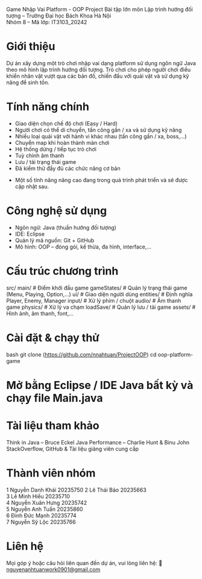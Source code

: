 Game Nhập Vai Platform - OOP Project
Bài tập lớn môn Lập trình hướng đối tượng – Trường Đại học Bách Khoa Hà Nội  
Nhóm 8 – Mã lớp: IT3103_20242

# Giới thiệu

Dự án xây dựng một trò chơi nhập vai dạng platform sử dụng ngôn ngữ Java theo mô hình lập trình hướng đối tượng. Trò chơi cho phép người chơi điều khiển nhân vật vượt qua các bản đồ, chiến đấu với quái vật và sử dụng kỹ năng để sinh tồn.

# Tính năng chính

-  Giao diện chọn chế độ chơi (Easy / Hard)
-  Người chơi có thể di chuyển, tấn công gần / xa và sử dụng kỹ năng
-  Nhiều loại quái vật với hành vi khác nhau (tấn công gần / xa, boss,…)
-  Chuyển map khi hoàn thành màn chơi
-  Hệ thống dừng / tiếp tục trò chơi
-  Tuỳ chỉnh âm thanh
-  Lưu / tải trạng thái game
-  Đã kiểm thử đầy đủ các chức năng cơ bản
 * Một số tính năng nâng cao đang trong quá trình phát triển và sẽ được cập nhật sau.

# Công nghệ sử dụng

- Ngôn ngữ: Java (thuần hướng đối tượng)
- IDE: Eclipse
- Quản lý mã nguồn: Git + GitHub
- Mô hình: OOP – đóng gói, kế thừa, đa hình, interface,…

# Cấu trúc chương trình

src/
 main/ # Điểm khởi đầu game
 gameStates/ # Quản lý trạng thái game (Menu, Playing, Option,…)
 ui/ # Giao diện người dùng
 entities/ # Định nghĩa Player, Enemy, Manager
 input/ # Xử lý phím / chuột
 audio/ # Âm thanh game
 physics/ # Xử lý va chạm
 loadSave/ # Quản lý lưu / tải game
 assets/ # Hình ảnh, âm thanh, font,...

# Cài đặt & chạy thử

bash
git clone (https://github.com/nnahtuan/ProjectOOP)
cd oop-platform-game
# Mở bằng Eclipse / IDE Java bất kỳ và chạy file Main.java

# Tài liệu tham khảo
Think in Java – Bruce Eckel
Java Performance – Charlie Hunt & Binu John
StackOverflow, GitHub & Tài liệu giảng viên cung cấp

# Thành viên nhóm
1 Nguyễn Danh Khải	20235750
2 Lê Thái Bảo	20235663	
3	Lê Minh Hiếu	20235710	
4	Nguyễn Xuân Hưng	20235742	
5	Nguyễn Anh Tuấn	20235860	
6	Đinh Đức Mạnh	20235774	
7	Nguyễn Sỹ Lộc	20235766
# Liên hệ 
Mọi góp ý hoặc câu hỏi liên quan đến dự án, vui lòng liên hệ:
📧 nguyenanhtuanwork0901@gmail.com
